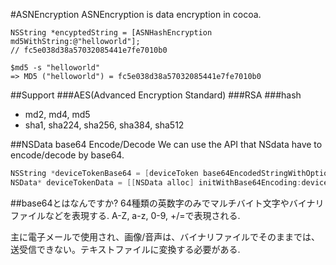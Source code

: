 #ASNEncryption
ASNEncryption is data encryption in cocoa.

```
NSString *encyptedString = [ASNHashEncryption md5WithString:@"helloworld"];
// fc5e038d38a57032085441e7fe7010b0
```

```Terminal
$md5 -s "helloworld"
=> MD5 ("helloworld") = fc5e038d38a57032085441e7fe7010b0
```

##Support
###AES(Advanced Encryption Standard)
###RSA
###hash
- md2, md4, md5
- sha1, sha224, sha256, sha384, sha512

##NSData base64 Encode/Decode
We can use the API that NSdata have to encode/decode by base64.

```objectivec
NSString *deviceTokenBase64 = [deviceToken base64EncodedStringWithOptions:0]; //default option
NSData* deviceTokenData = [[NSData alloc] initWithBase64Encoding:deviceTokenBase64];
```````

##base64とはなんですか?
64種類の英数字のみでマルチバイト文字やバイナリファイルなどを表現する.
A-Z, a-z, 0-9, +/=で表現される.

主に電子メールで使用され、画像/音声は、バイナリファイルでそのままでは、送受信できない。テキストファイルに変換する必要がある.
